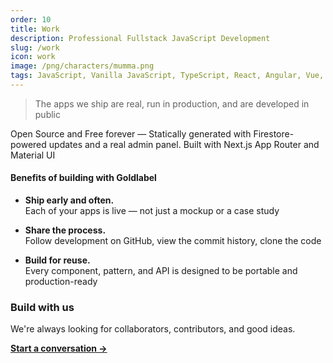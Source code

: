 ```yaml
---
order: 10
title: Work
description: Professional Fullstack JavaScript Development
slug: /work
icon: work
image: /png/characters/mumma.png
tags: JavaScript, Vanilla JavaScript, TypeScript, React, Angular, Vue, etc, Material UI, Flash, Server Side JavaScript, Node, Gatsby, NextJS, Headless CMS
---
```


> The apps we ship are real, run in production, and are developed in public

Open Source and Free forever — Statically generated with Firestore-powered updates and a real admin panel. Built with Next.js App Router and Material UI

#### Benefits of building with Goldlabel

- **Ship early and often.**  
  Each of your apps is live — not just a mockup or a case study

- **Share the process.**  
  Follow development on GitHub, view the commit history, clone the code

- **Build for reuse.**  
  Every component, pattern, and API is designed to be portable and production-ready

### Build with us

We're always looking for collaborators, contributors, and good ideas.

**[Start a conversation →](mailto:hello@goldlabel.pro)**
